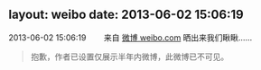 layout: weibo
date: 2013-06-02 15:06:19
---
2013-06-02 15:06:19  &nbsp;&nbsp;&nbsp;&nbsp;&nbsp;&nbsp; 来自 <a href="http://weibo.com/" rel="nofollow">微博 weibo.com</a>
晒出来我们瞅瞅……
>  抱歉，作者已设置仅展示半年内微博，此微博已不可见。 ​​​
